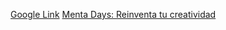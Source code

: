 [Google Link](http://www.google.com.pe)
[Menta Days: Reinventa tu creatividad](https://www.mentadays.com)